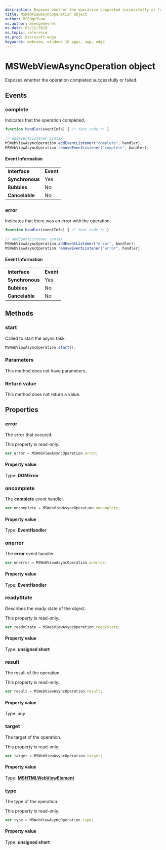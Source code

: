 ```yaml
---
description: Exposes whether the operation completed successfully or failed
title: MSWebViewAsyncOperation object
author: MSEdgeTeam
ms.author: msedgedevrel
ms.date: 02/12/2018
ms.topic: reference
ms.prod: microsoft-edge
keywords: webview, windows 10 apps, uwp, edge
---
```


# MSWebViewAsyncOperation object

Exposes whether the operation completed successfully or failed. 

## Events

### complete

Indicates that the operation completed. 

```js
function handler(eventInfo) { /* Your code */ }
 
// addEventListener syntax
MSWebViewAsyncOperation.addEventListener("complete", handler);
MSWebViewAsyncOperation.removeEventListener("complete", handler);
```

#### Event Information

|            |      |
|------------|------|
|**Interface** | **Event**
|**Synchronous** |Yes |    
|**Bubbles**     |No |   
|**Cancelable**  |No |        


### error

Indicates that there was an error with the operation.

```js
function handler(eventInfo) { /* Your code */ }
 
// addEventListener syntax
MSWebViewAsyncOperation.addEventListener("error", handler);
MSWebViewAsyncOperation.removeEventListener("error", handler);
```
#### Event Information

|            |      |
|------------|------|
|**Interface** | **Event**
|**Synchronous** |Yes |    
|**Bubbles**     |No |   
|**Cancelable**  |No |            


## Methods

### start

Called to start the async task. 

```js
MSWebViewAsyncOperation.start();
```

### Parameters

This method does not have parameters.

### Return value

This method does not return a value.

## Properties

### error

The error that occured.

This property is read-only.

```js
var error = MSWebViewAsyncOperation.error;
```

#### Property value
Type: **DOMError**

### oncomplete

The **complete** event handler. 

```js
var oncomplete = MSWebViewAsyncOperation.oncomplete;
```

#### Property value
Type: **EventHandler**

### onerror

The **error** event handler. 

```js
var onerror = MSWebViewAsyncOperation.onerror;
```

#### Property value
Type: **EventHandler**

### readyState

Describes the ready state of the object.

This property is read-only.

```js
var readyState = MSWebViewAsyncOperation.readyState;
```

#### Property value
Type: **unsigned short**

### result

The result of the operation.

This property is read-only.

```js
var result = MSWebViewAsyncOperation.result;
```

#### Property value
Type: any

### target

The target of the operation. 

This property is read-only.

```js
var target = MSWebViewAsyncOperation.target;
```

#### Property value
Type: [**MSHTMLWebViewElement**](../webview.md)

### type

The type of the operation.

This property is read-only.

```js
var type = MSWebViewAsyncOperation.type;
```

#### Property value
Type: **unsigned short**
